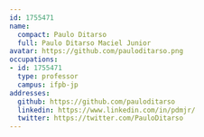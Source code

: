 ```yaml
---
id: 1755471
name:
  compact: Paulo Ditarso
  full: Paulo Ditarso Maciel Junior
avatar: https://github.com/pauloditarso.png
occupations:
- id: 1755471
  type: professor
  campus: ifpb-jp
addresses:
  github: https://github.com/pauloditarso
  linkedin: https://www.linkedin.com/in/pdmjr/
  twitter: https://twitter.com/PauloDitarso
---
```

